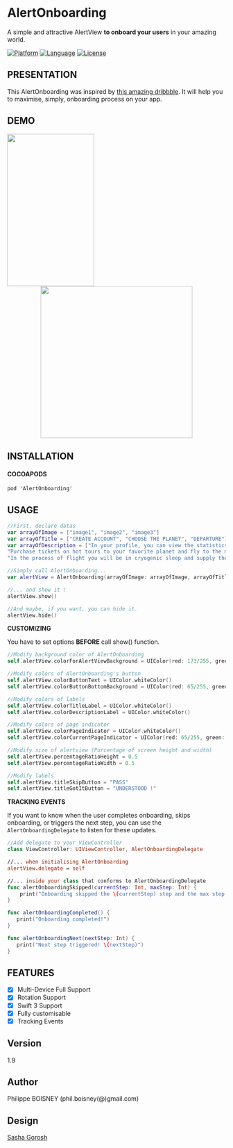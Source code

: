 # AlertOnboarding
A simple and attractive AlertView **to onboard your users** in your amazing world.

[![Platform](http://img.shields.io/badge/platform-ios-blue.svg?style=flat
)](https://developer.apple.com/iphone/index.action)
[![Language](http://img.shields.io/badge/language-swift-brightgreen.svg?style=flat
)](https://developer.apple.com/swift)
[![License](http://img.shields.io/badge/license-MIT-lightgrey.svg?style=flat
)](http://mit-license.org)

## PRESENTATION
This AlertOnboarding was inspired by [this amazing dribbble](https://dribbble.com/shots/2422143-Space-onboarding). It will help you to maximise, simply, onboarding process on your app.

## DEMO
<p align="center">
 <img src ="https://raw.githubusercontent.com/PhilippeBoisney/AlertOnboarding/master/demo.gif", width=200, height=350, align="left"/>
 <img src ="https://raw.githubusercontent.com/PhilippeBoisney/AlertOnboarding/master/screenshot.png", height=350/>
</p>

## INSTALLATION
#### COCOAPODS
```
pod 'AlertOnboarding'
```


## USAGE
```swift
//First, declare datas
var arrayOfImage = ["image1", "image2", "image3"]
var arrayOfTitle = ["CREATE ACCOUNT", "CHOOSE THE PLANET", "DEPARTURE"]
var arrayOfDescription = ["In your profile, you can view the statistics of its operations and the recommandations of friends",
"Purchase tickets on hot tours to your favorite planet and fly to the most comfortable intergalactic spaceships of best companies",
"In the process of flight you will be in cryogenic sleep and supply the body with all the necessary things for life"]

//Simply call AlertOnboarding...
var alertView = AlertOnboarding(arrayOfImage: arrayOfImage, arrayOfTitle: arrayOfTitle, arrayOfDescription: arrayOfDescription)

//... and show it !
alertView.show()

//And maybe, if you want, you can hide it.
alertView.hide()

```
**CUSTOMIZING**

You have to set options **BEFORE** call show() function.

```swift
//Modify background color of AlertOnboarding
self.alertView.colorForAlertViewBackground = UIColor(red: 173/255, green: 206/255, blue: 183/255, alpha: 1.0)

//Modify colors of AlertOnboarding's button
self.alertView.colorButtonText = UIColor.whiteColor()
self.alertView.colorButtonBottomBackground = UIColor(red: 65/255, green: 165/255, blue: 115/255, alpha: 1.0)

//Modify colors of labels
self.alertView.colorTitleLabel = UIColor.whiteColor()
self.alertView.colorDescriptionLabel = UIColor.whiteColor()

//Modify colors of page indicator
self.alertView.colorPageIndicator = UIColor.whiteColor()
self.alertView.colorCurrentPageIndicator = UIColor(red: 65/255, green: 165/255, blue: 115/255, alpha: 1.0)

//Modify size of alertview (Purcentage of screen height and width)
self.alertView.percentageRatioHeight = 0.5
self.alertView.percentageRatioWidth = 0.5

//Modify labels
self.alertView.titleSkipButton = "PASS"
self.alertView.titleGotItButton = "UNDERSTOOD !"

```
**TRACKING EVENTS**

If you want to know when the user completes onboarding, skips onboarding, or triggers the next step, you can use the `AlertOnboardingDelegate` to listen for these updates.

```swift
//Add delegate to your ViewController
class ViewController: UIViewController, AlertOnboardingDelegate

//... when initialising AlertOnboarding
alertView.delegate = self

//... inside your class that conforms to AlertOnboardingDelegate
func alertOnboardingSkipped(currentStep: Int, maxStep: Int) {
    print("Onboarding skipped the \(currentStep) step and the max step he saw was the number \(maxStep)")
}

func alertOnboardingCompleted() {
   print("Onboarding completed!")
}

func alertOnboardingNext(nextStep: Int) {
   print("Next step triggered! \(nextStep)")
}

```

## FEATURES
- [x] Multi-Device Full Support
- [x] Rotation Support
- [x] Swift 3 Support
- [x] Fully customisable
- [x] Tracking Events

## Version
1.9

## Author
Philippe BOISNEY (phil.boisney(@)gmail.com)

## Design
[Sasha Gorosh](https://dribbble.com/SashaGorosh)
